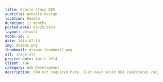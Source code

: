 ```yaml
---
title: Oracle Cloud DBA
subtitle: Website Design
location: Remote
duration: 12 months
posted-date: 03/25/2024
layout: default
modal-id: 1
date: 2014-07-18
img: dreams.png
thumbnail: dreams-thumbnail.png
alt: image-alt
project-date: April 2014
client: TBA
category: Web Development
description: FAW not required here. Just need solid DBA candidates.<br/>This role will focus primarily on Tuning. They have reports from OTBI/FAW that is not working fast enough. Reports are taking 10-15 minutes. Need someone that can figure out the bottleneck and get the time down to 30 seconds ideally (Just need big improvement here).Admin/Tuning. True DBA.Candidates must have hands-on experience with Autonomous databases (ATP/ADW/etc.) Possible that the Autonomous DB experience could be under an “Applications DBA” or something different than Oracle DBA.<br/>Must have good DBA skills on app side (security of DBA, migrating object to product such as stored procedure- triggers-etc., database monitoring/proactive alerting, etc. <br/>Must have Oracle Cloud experience.
---
```

